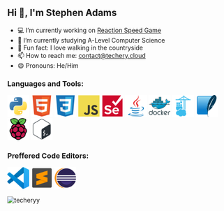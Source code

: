 ## Hi 👋, I'm Stephen Adams
- 💻 I’m currently working on <a href="https://github.com/Techeryy/Reaction-Speed-Game">Reaction Speed Game</a>
- 🏫 I’m currently studying A-Level Computer Science
- 🌷 Fun fact: I love walking in the countryside
- 📫 How to reach me: contact@techery.cloud
- 😄 Pronouns: He/Him

<h3>Languages and Tools:</h3>
<p>
  <a href="https://www.python.org/"><img src="https://raw.githubusercontent.com/devicons/devicon/master/icons/python/python-original.svg" alt="python" title="Python [Advanced]" width="50" height="50"/></a>
  <a href="https://www.w3schools.com/html/"><img src="https://raw.githubusercontent.com/devicons/devicon/master/icons/html5/html5-original.svg" alt="html" title="HTML [Intermediate]" width="50" height="50"/></a>
  <a href="https://www.w3schools.com/css/"><img src="https://raw.githubusercontent.com/devicons/devicon/master/icons/css3/css3-original.svg" alt="css" title="CSS [Intermediate]" width="50" height="50"/></a>
  <a href="https://www.w3schools.com/js/"><img src="https://raw.githubusercontent.com/devicons/devicon/master/icons/javascript/javascript-original.svg" alt="javascript" title="JavaScript [Beginner]" width="50" height="50"/></a>
  <a href="https://www.selenium.dev/"><img src="https://raw.githubusercontent.com/devicons/devicon/master/icons/selenium/selenium-original.svg" alt="selenium" title="Selenium [Beginner]" width="50" height="50"/></a>
  <a href="https://www.java.com/en/"><img src="https://raw.githubusercontent.com/devicons/devicon/master/icons/java/java-original.svg" alt="java" title="Java [Beginner]" width="50" height="50"/></a>
  <a href="https://www.docker.com/"><img src="https://raw.githubusercontent.com/devicons/devicon/master/icons/docker/docker-original-wordmark.svg" alt="docker" title="Docker [Intermediate]" width="50" height="50"/></a>
  <a href="https://www.portainer.io/"><img src="https://raw.githubusercontent.com/devicons/devicon/master/icons/portainer/portainer-original.svg" alt="portainer" title="Portainer [Intermediate]" width="50" height="50"/></a>
  <a href="https://www.sqlite.org/index.html"><img src="https://raw.githubusercontent.com/devicons/devicon/master/icons/sqlite/sqlite-original.svg" alt="sqlite" title="SQLite [Intermediate]" width="50" height="50"/></a>
  <a href="https://www.raspberrypi.com/"><img src="https://raw.githubusercontent.com/devicons/devicon/master/icons/raspberrypi/raspberrypi-original.svg" alt="raspberry-pi" title="Raspberry Pi [Advanced]" width="50" height="50"/></a>
  <a href="https://www.gnu.org/software/bash/"><img src="https://raw.githubusercontent.com/devicons/devicon/master/icons/bash/bash-plain.svg" alt="bash" title="Bash [Beginner]" width="50" height="50"/></a>
</p>

<h3>Preffered Code Editors:</h3>
<p>
  <a href="https://code.visualstudio.com/"><img src="https://raw.githubusercontent.com/devicons/devicon/master/icons/vscode/vscode-original.svg" alt="vs-code" title="VS Code" width="50" height="50"/></a>
  <a href="https://www.sublimetext.com/"><img src="assets/sublime-text-original.png" alt="sublime-text" title="Sublime Text" width="50" height="50"/></a>
  <a href="https://eclipseide.org/"><img src="https://raw.githubusercontent.com/devicons/devicon/master/icons/eclipse/eclipse-original.svg" alt="eclipse" title="Eclipse IDE" width="50" height="50"/></a>
</p>
<img src="https://komarev.com/ghpvc/?username=techeryy&label=Profile%20views&color=0e75b6&style=flat" alt="techeryy" />